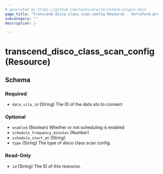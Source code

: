 ```yaml
---
# generated by https://github.com/hashicorp/terraform-plugin-docs
page_title: "transcend_disco_class_scan_config Resource - terraform-provider-transcend"
subcategory: ""
description: |-
  
---
```


# transcend_disco_class_scan_config (Resource)





<!-- schema generated by tfplugindocs -->
## Schema

### Required

- `data_silo_id` (String) The ID of the data silo to connect

### Optional

- `enabled` (Boolean) Whether or not scheduling is enabled
- `schedule_frequency_minutes` (Number)
- `schedule_start_at` (String)
- `type` (String) The type of disco class scan config

### Read-Only

- `id` (String) The ID of this resource.


